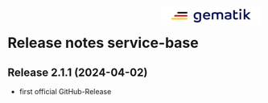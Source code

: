 <img align="right" width="200" height="37" src="media/Gematik_Logo_Flag.png"/> <br/>

# Release notes service-base

## Release 2.1.1 (2024-04-02)

- first official GitHub-Release